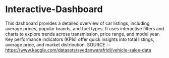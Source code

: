 # Interactive-Dashboard
This dashboard provides a detailed overview of car listings, including average prices, popular brands, and fuel types. It uses interactive filters and charts to explore trends across transmission, price range, and model year. Key performance indicators (KPIs) offer quick insights into total listings, average price, and market distribution.
SOURCE -- https://www.kaggle.com/datasets/syedanwarafridi/vehicle-sales-data
